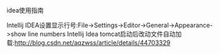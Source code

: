 idea使用指南

Intellij IDEA设置显示行号:File->Settings->Editor->General->Appearance->show line numbers
Intellij Idea tomcat启动后改动文件自动加载:http://blog.csdn.net/aqzwss/article/details/44703329